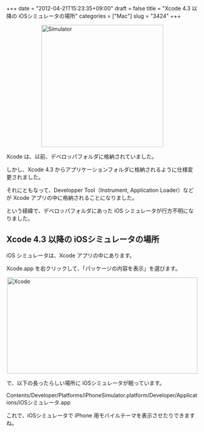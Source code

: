 +++
date = "2012-04-21T15:23:35+09:00"
draft = false
title = "Xcode 4.3 以降の iOSシミュレータの場所"
categories = ["Mac"]
slug = "3424"
+++

<img style="display:block; margin-left:auto; margin-right:auto;" src="/images/2012/04/simulator.png" alt="Simulator" title="simulator.png" border="0" width="320" height="320" />

Xcode は、以前、デベロッパフォルダに格納されていました。

しかし、Xcode 4.3 からアプリケーションフォルダに格納されるように仕様変更されました。

それにともなって、Developper Tool（Instrument, Application Loader）などが Xcode アプリの中に格納されることになりました。

という経緯で、デベロッパフォルダにあった iOS シミュレータが行方不明になりました。

<h2>Xcode 4.3 以降の iOSシミュレータの場所</h2>

iOS シミュレータは、Xcode アプリの中にあります。

Xcode.app を右クリックして、「パッケージの内容を表示」を選びます。

<img style="display:block; margin-left:auto; margin-right:auto;" src="/images/2012/04/Xcode.png" alt="Xcode" title="Xcode.png" border="0" width="500" height="252" />

で、以下の長ったらしい場所に iOSシミュレータが眠っています。

Contents/Developer/Platforms/iPhoneSimulator.platform/Developer/Applications/iOSシミュレータ.app

これで、iOSシミュレータで iPhone 用モバイルテーマを表示させたりできますね。
